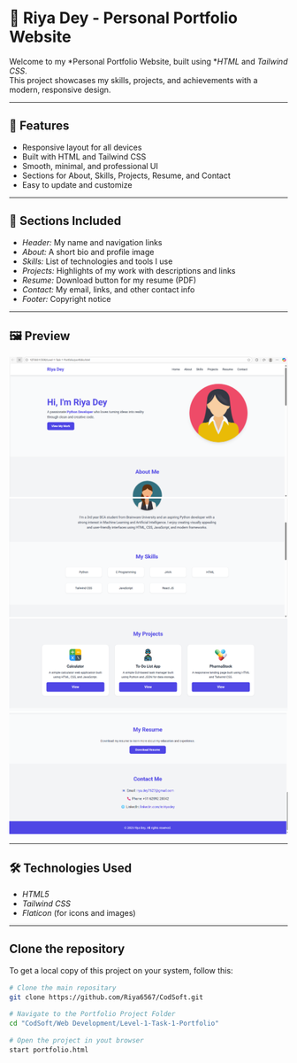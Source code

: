 # 🌟 Riya Dey - Personal Portfolio Website

Welcome to my *Personal Portfolio Website, built using **HTML* and *Tailwind CSS*.  
This project showcases my skills, projects, and achievements with a modern, responsive design.

---

## 🎨 Features

- Responsive layout for all devices  
- Built with HTML and Tailwind CSS  
- Smooth, minimal, and professional UI  
- Sections for About, Skills, Projects, Resume, and Contact  
- Easy to update and customize  

---

## 🧱 Sections Included

- *Header:* My name and navigation links  
- *About:* A short bio and profile image  
- *Skills:* List of technologies and tools I use  
- *Projects:* Highlights of my work with descriptions and links  
- *Resume:* Download button for my resume (PDF)  
- *Contact:* My email, links, and other contact info  
- *Footer:* Copyright notice  

---

## 🖼 Preview
![Home](Images/Output1.png)  ![Skills](Images/Output2.png)  ![Projects](Images/Output3.png) ![Contact](Images/Output4.png) 

---

## 🛠 Technologies Used

- *HTML5*
- *Tailwind CSS*
- *Flaticon* (for icons and images)

---
## Clone the repository
To get a local copy of this project on your system, follow this:

```bash
# Clone the main repositary
git clone https://github.com/Riya6567/CodSoft.git
```
```bash
# Navigate to the Portfolio Project Folder
cd "CodSoft/Web Development/Level-1-Task-1-Portfolio"
```
```bash
# Open the project in yout browser
start portfolio.html 
